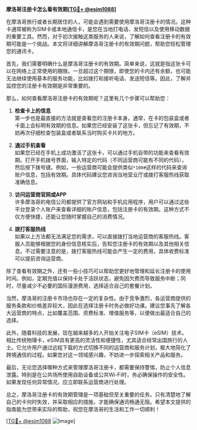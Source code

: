 **摩洛哥注册卡怎么看有效期[[TG💪+ @esim1088](https://t.me/s/esim1088)]**

在摩洛哥旅行或者长期居住的人，可能会遇到需要使用摩洛哥注册卡的情况。这种卡通常被称为SIM卡或本地通信卡，是您在当地打电话、发短信以及使用移动数据的重要工具。然而，对于初次接触这类服务的人来说，了解如何查看注册卡的有效期可能是一个挑战。本文将详细讲解摩洛哥注册卡的有效期问题，帮助您轻松管理您的通讯卡。

首先，我们需要明确什么是摩洛哥注册卡的有效期。简单来说，这就是指这张卡可以在网络上正常使用的期限。一旦超过这个期限，即使您的卡内还有余额，也可能无法继续使用基本的服务功能，比如拨打和接听电话、发送短信等。因此，了解并监控您的注册卡有效期是非常重要的。

那么，如何查看摩洛哥注册卡的有效期呢？这里有几个步骤可以帮助您：

1. **检查卡上的信息**  
   第一步也是最直接的方法就是查看您的注册卡本身。通常，在卡的包装盒或者卡面上会标明有效期的信息。如果您已经安装了这张卡，但忘记了有效期，不妨再次仔细检查包装盒或者联系当时购买卡片的地方。

2. **通过手机查看**  
   如果您已经在手机上成功激活了这张卡，可以通过手机自带的功能来查看有效期。打开手机拨号界面，输入特定的代码（不同运营商可能有不同的代码），然后按下拨号键。例如，一些运营商可能会提供类似`*100#`这样的代码来查询账户信息，包括有效期。具体代码建议您咨询当地营业厅或拨打客服热线获取准确信息。

3. **访问运营商官网或APP**  
   许多摩洛哥的电信公司都提供了官方网站和手机应用程序，用户可以通过这些平台登录个人账户来查看详细的账户信息，包括注册卡的有效期。这种方式不仅方便快捷，还能让您随时掌握自己的消费情况。

4. **拨打客服热线**  
   如果以上方法都无法满足您的需求，可以直接拨打当地运营商的客服热线。客服人员能够根据您的身份信息核实后，告知您注册卡的有效期以及其他相关信息。不过需要注意的是，拨打客服热线可能会产生一定的费用，具体收费标准可以提前咨询运营商。

除了查看有效期之外，还有一些小技巧可以帮助您更好地管理和延长注册卡的使用时间。例如，定期充值以保持卡处于活跃状态，避免因欠费而导致服务中断；同时，尽量减少不必要的国际漫游费用，选择适合自己的套餐计划。

当然，摩洛哥的注册卡市场也存在一定的复杂性。由于竞争激烈，各运营商提供的服务条款和价格差异较大，因此在选择注册卡时务必做好功课。建议您事先了解各大运营商的特点，比如覆盖范围、资费标准、增值服务等，以便做出最适合自己的选择。

此外，随着科技的发展，现在越来越多的人开始关注电子SIM卡（eSIM）技术。相比传统物理卡，eSIM具有更高的灵活性和便捷性，尤其适合经常出国旅行的人士。它允许用户通过远程下载的方式切换不同的运营商和服务计划，极大地简化了跨境通信的过程。如果您对这一领域感兴趣，不妨进一步探索相关产品和服务。

最后，无论您选择哪种方式来管理摩洛哥注册卡，都需要保持警惕，防止个人信息泄露。特别是在公共场所使用自助设备或公共Wi-Fi时，务必确保操作的安全性。如果发现任何异常情况，应立即联系运营商进行处理。

总之，摩洛哥注册卡的有效期管理是一项基础但至关重要的任务。只有清楚地了解自己的卡何时失效，并采取相应的措施，才能确保通讯畅通无阻。希望本文提供的指南能为您带来实际的帮助，祝您在摩洛哥的生活和工作一切顺利！

[[TG💪+ @esim1088](https://t.me/s/esim1088) ![Image](https://i.postimg.cc/4NQfJmqS/Snipaste-2025-05-13-00-14-12.png)]